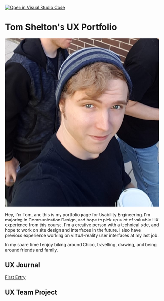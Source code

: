 [![Open in Visual Studio Code](https://classroom.github.com/assets/open-in-vscode-f059dc9a6f8d3a56e377f745f24479a46679e63a5d9fe6f495e02850cd0d8118.svg)](https://classroom.github.com/online_ide?assignment_repo_id=6804878&assignment_repo_type=AssignmentRepo)
# Tom Shelton's UX Portfolio

![A Picture of Me](assets/selfie.jpg)

Hey, I'm Tom, and this is my portfolio page for Usability Engineering. I'm majoring in Communication Design, and hope to pick up a lot of valuable UX experience from this course. I'm a creative person with a technical side, and hope to work on site design and interfaces in the future. I also have previous experience working on virtual-reality user interfaces at my last job.

In my spare time I enjoy biking around Chico, travelling, drawing, and being around friends and family. 


## UX Journal
[First Entry](j01/README.md)

## UX Team Project

